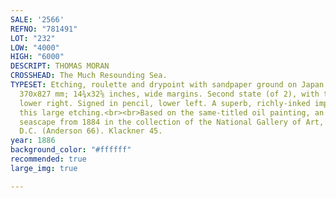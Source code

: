 ```yaml
---
SALE: '2566'
REFNO: "781491"
LOT: "232"
LOW: "4000"
HIGH: "6000"
DESCRIPT: THOMAS MORAN
CROSSHEAD: The Much Resounding Sea.
TYPESET: Etching, roulette and drypoint with sandpaper ground on Japan paper, 1886.
  370x827 mm; 14¾x32⅝ inches, wide margins. Second state (of 2), with the shark remarqué
  lower right. Signed in pencil, lower left. A superb, richly-inked impression of
  this large etching.<br><br>Based on the same-titled oil painting, an East Hampton
  seascape from 1884 in the collection of the National Gallery of Art, Washington,
  D.C. (Anderson 66). Klackner 45.
year: 1886
background_color: "#ffffff"
recommended: true
large_img: true

---
```

